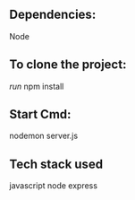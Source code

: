 ## Dependencies:

Node 

## To clone the project:

*run* npm install


## Start Cmd:

nodemon server.js


## Tech stack used

javascript
node
express


